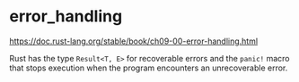 # error_handling
https://doc.rust-lang.org/stable/book/ch09-00-error-handling.html

Rust has the type `Result<T, E>` for recoverable errors and the `panic!` macro that stops execution when the program encounters 
an unrecoverable error.
